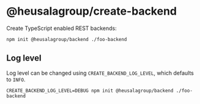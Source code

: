 # @heusalagroup/create-backend

Create TypeScript enabled REST backends:

```
npm init @heusalagroup/backend ./foo-backend
```

## Log level

Log level can be changed using `CREATE_BACKEND_LOG_LEVEL`, which defaults to `INFO`.

```
CREATE_BACKEND_LOG_LEVEL=DEBUG npm init @heusalagroup/backend ./foo-backend
```
